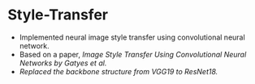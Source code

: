 # Style-Transfer
* Implemented neural image style transfer using convolutional neural network.
* Based on a paper, <em>Image Style Transfer Using Convolutional Neural Networks<em> by Gatyes et al.
* Replaced the backbone structure from VGG19 to ResNet18.
